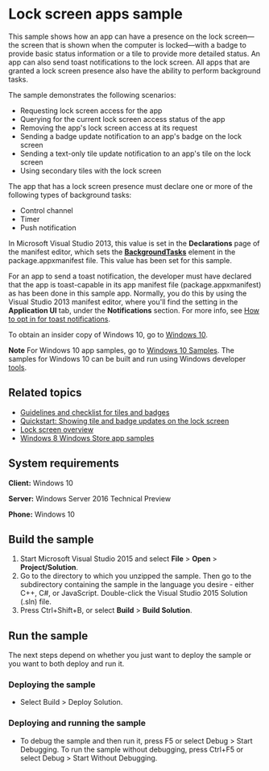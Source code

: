 <!---
  category: ControlsLayoutAndText 
--->

# Lock screen apps sample

This sample shows how an app can have a presence on the lock screen—the screen that is shown when the computer is locked—with a badge to provide basic status information or a tile to provide more detailed status. An app can also send toast notifications to the lock screen. All apps that are granted a lock screen presence also have the ability to perform background tasks. 

The sample demonstrates the following scenarios:

- Requesting lock screen access for the app 
- Querying for the current lock screen access status of the app 
- Removing the app's lock screen access at its request 
- Sending a badge update notification to an app's badge on the lock screen 
- Sending a text-only tile update notification to an app's tile on the lock screen 
- Using secondary tiles with the lock screen 

The app that has a lock screen presence must declare one or more of the following types of background tasks:

- Control channel
- Timer
- Push notification

In Microsoft Visual Studio 2013, this value is set in the **Declarations** page of the manifest editor, which sets the [**BackgroundTasks**](http://msdn.microsoft.com/library/windows/apps/br211421) element in the package.appxmanifest file. This value has been set for this sample.

For an app to send a toast notification, the developer must have declared that the app is toast-capable in its app manifest file (package.appxmanifest) as has been done in this sample app. Normally, you do this by using the Visual Studio 2013 manifest editor, where you'll find the setting in the **Application UI** tab, under the **Notifications** section. For more info, see [How to opt in for toast notifications](http://msdn.microsoft.com/library/windows/apps/hh781238).


To obtain an insider copy of Windows 10, go to [Windows 10](http://insider.windows.com). 

**Note**  For Windows 10 app samples, go to  [Windows 10 Samples](https://github.com/Microsoft/Windows-universal-samples). The samples for Windows 10 can be built and run using Windows developer [tools](https://developer.windows.com).

## Related topics

- [Guidelines and checklist for tiles and badges](http://msdn.microsoft.com/library/windows/apps/hh465403)
- [Quickstart: Showing tile and badge updates on the lock screen](http://msdn.microsoft.com/library/windows/apps/hh700416) 
- [Lock screen overview](http://msdn.microsoft.com/library/windows/apps/hh779720)
- [Windows 8 Windows Store app samples](http://go.microsoft.com/fwlink/p/?LinkID=227694)

## System requirements

**Client:** Windows 10

**Server:** Windows Server 2016 Technical Preview

**Phone:** Windows 10

## Build the sample

1. Start Microsoft Visual Studio 2015 and select **File** \> **Open** \> **Project/Solution**.
2. Go to the directory to which you unzipped the sample. Then go to the subdirectory containing the sample in the language you desire - either C++, C#, or JavaScript. Double-click the Visual Studio 2015 Solution (.sln) file. 
3. Press Ctrl+Shift+B, or select **Build** \> **Build Solution**. 

## Run the sample

The next steps depend on whether you just want to deploy the sample or you want to both deploy and run it.

### Deploying the sample

- Select Build > Deploy Solution. 

### Deploying and running the sample

- To debug the sample and then run it, press F5 or select Debug >  Start Debugging. To run the sample without debugging, press Ctrl+F5 or select Debug > Start Without Debugging. 
